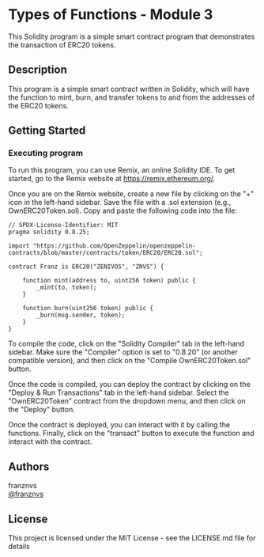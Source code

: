 # Types of Functions - Module 3

This Solidity program is a simple smart contract program that demonstrates the transaction of ERC20 tokens.

## Description

This program is a simple smart contract written in Solidity, which will have the function to mint, burn, and transfer tokens to and from the addresses of the ERC20 tokens.

## Getting Started

### Executing program

To run this program, you can use Remix, an online Solidity IDE. To get started, go to the Remix website at https://remix.ethereum.org/.

Once you are on the Remix website, create a new file by clicking on the "+" icon in the left-hand sidebar. Save the file with a .sol extension (e.g., OwnERC20Token.sol). Copy and paste the following code into the file:

```solidity
// SPDX-License-Identifier: MIT
pragma solidity 0.8.25;

import "https://github.com/OpenZeppelin/openzeppelin-contracts/blob/master/contracts/token/ERC20/ERC20.sol";

contract Franz is ERC20("ZENIVOS", "ZNVS") {

    function mint(address to, uint256 token) public {
        _mint(to, token);
    }

    function burn(uint256 token) public {
        _burn(msg.sender, token);
    }
}
```

To compile the code, click on the "Solidity Compiler" tab in the left-hand sidebar. Make sure the "Compiler" option is set to "0.8.20" (or another compatible version), and then click on the "Compile OwnERC20Token.sol" button.

Once the code is compiled, you can deploy the contract by clicking on the "Deploy & Run Transactions" tab in the left-hand sidebar. Select the "OwnERC20Token" contract from the dropdown menu, and then click on the "Deploy" button.

Once the contract is deployed, you can interact with it by calling the functions. Finally, click on the "transact" button to execute the function and interact with the contract.

## Authors

franznvs  
[@franznvs](discordapp.com/users/705756624408805376)

## License

This project is licensed under the MIT License - see the LICENSE.md file for details
